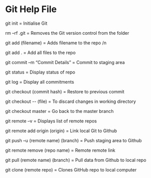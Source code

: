 # Git Help File

git init = Initialise Git

rm –rf .git = Removes the Git version control from the folder

git add (filename) = Adds filename to the repo /n

git add . = Add all files to the repo

git commit –m “Commit Details” = Commit to staging area

git status = Display status of repo

git log = Display all commitments

git checkout (commit hash) = Restore to previous commit

git checkout -- (file) = To discard changes in working directory

git checkout master = Go back to the master branch

git remote –v = Displays list of remote repos

git remote add origin (origin) = Link local Git to Github

git push –u (remote name) (branch) = Push staging area to Github

git remote remove (repo name) = Remote remote link

git pull (remote name) (branch) = Pull data from Github to local repo

git clone (remote repo) = Clones GitHub repo to local computer

